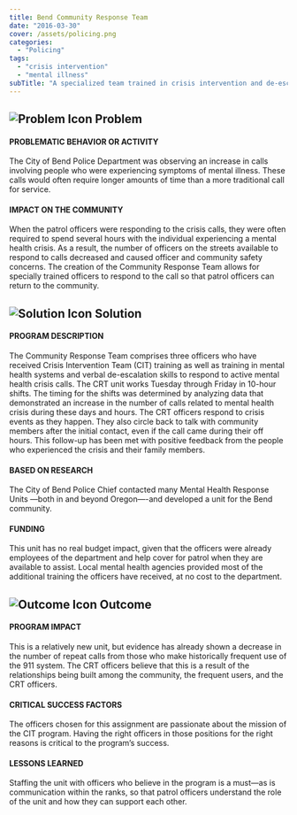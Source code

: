 ```yaml
---
title: Bend Community Response Team
date: "2016-03-30"
cover: /assets/policing.png
categories:
  - "Policing"
tags:
  - "crisis intervention"
  - "mental illness"
subTitle: "A specialized team trained in crisis intervention and de-escalation respond to crisis events as they occur as well as provide follow-up support."
---
```

## ![Problem Icon](https://github.com/google/material-design-icons/raw/master/alert/1x_web/ic_error_outline_black_48dp.png "Problem") Problem

#### PROBLEMATIC BEHAVIOR OR ACTIVITY

The City of Bend Police Department was observing an increase in calls involving people who were experiencing symptoms of mental illness. These calls would often require longer amounts of time than a more traditional call for service.

#### IMPACT ON THE COMMUNITY

When the patrol officers were responding to the crisis calls, they were often required to spend several hours with the individual experiencing a mental health crisis. As a result, the number of officers on the streets available to respond to calls decreased and caused officer and community safety concerns. The creation of the Community Response Team allows for specially trained officers to respond to the call so that patrol officers can return to the community.

## ![Solution Icon](https://github.com/google/material-design-icons/raw/master/action/1x_web/ic_lightbulb_outline_black_48dp.png "Solution") Solution

#### PROGRAM DESCRIPTION

The Community Response Team comprises three officers who have received Crisis Intervention Team (CIT) training as well as training in mental health systems and verbal de-escalation skills to respond to active mental health crisis calls. The CRT unit works Tuesday through Friday in 10-hour shifts. The timing for the shifts was determined by analyzing data that demonstrated an increase in the number of calls related to mental health crisis during these days and hours. The CRT officers respond to crisis events as they happen. They also circle back to talk with community members after the initial contact, even if the call came during their off hours. This follow-up has been met with positive feedback from the people who experienced the crisis and their family members.

#### BASED ON RESEARCH

The City of Bend Police Chief contacted many Mental Health Response Units —both in and beyond Oregon—-and developed a unit for the Bend community.

#### FUNDING

This unit has no real budget impact, given that the officers were already employees of the department and help cover for patrol when they are available to assist. Local mental health agencies provided most of the additional training the officers have received, at no cost to the department.

## ![Outcome Icon](https://github.com/google/material-design-icons/raw/master/action/1x_web/ic_view_list_black_48dp.png "Outcome") Outcome

#### PROGRAM IMPACT

This is a relatively new unit, but evidence has already shown a decrease in the number of repeat calls from those who make historically frequent use of the 911 system. The CRT officers believe that this is a result of the relationships being built among the community, the frequent users, and the CRT officers.

#### CRITICAL SUCCESS FACTORS

The officers chosen for this assignment are passionate about the mission of the CIT program. Having the right officers in those positions for the right reasons is critical to the program’s success.

#### LESSONS LEARNED

Staffing the unit with officers who believe in the program is a must—as is communication within the ranks, so that patrol officers understand the role of the unit and how they can support each other.
